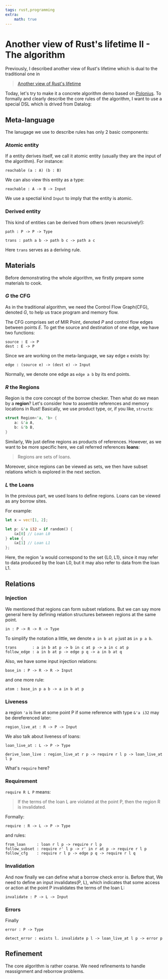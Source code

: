 ```yaml
---
tags: rust,programming
extra:
    math: true
---
```

# Another view of Rust's lifetime II - The algorithm

Previously, I described another view of Rust's lifetime which is dual to the traditional one in
> [Another view of Rust's lifetime](another-view-of-Rusts-lifetime.md)

Today, let's try to make it a concrete algorithm demo based on [Polonius](https://rust-lang.github.io/polonius/).
To formally and clearly describe the core rules of the algorithm, I want to use a special DSL which is drived from Datalog:


## Meta-language
The lanugage we use to describe rules has only 2 basic components:

### Atomic entity
If a entity derives itself, we call it atomic entity (usually they are the input of the algorithm). For instance:
```
reachable (a : A) (b : B)
```
We can also view this entity as a type:
```
reachable : A -> B -> Input
```
We use a spectial kind `Input` to imply that the entity is atomic.

### Derived entity
This kind of entities can be derived from others (even recursively!):
```
path : P -> P -> Type

trans : path a b -> path b c -> path a c
```
Here `trans` serves as a deriving rule.


## Materials
Before demonstrating the whole algorithm, we firstly prepare some materials to cook.

### $G$ the CFG
As in the traditional algorithm, we need the Control Flow Graph(CFG), denoted $G$, to help us trace program and memory flow.

The CFG comprises set of MIR Point, denoted $P$ and control flow edges between points $E$.
To get the source and destination of one edge, we have two functions:
```
source : E -> P
dest : E -> P
```
Since we are working on the meta-language, we say edge `e` exists by:
```
edge : (source e) -> (dest e) -> Input
```
Normally, we denote one edge as `edge a b` by its end points.

### $R$ the Regions
Region is the core concept of the borrow checker.
Then what do we mean by a **region**?
Let's consider how to assemble references and memory locations in Rust!
Basically, we use product type, or, if you like, `struct`s:
```rust
struct Region<'a, 'b> {
    a: &'a A,
    b: &'b B,
}
```
Similarly, We just define regions as products of references. 
However, as we want to be more specific here, we call referred references **loans**:

> Regions are sets of loans.

Moreover, since regions can be viewed as sets, we then have subset relations which is explored in the next section.

### $L$ the Loans
In the previous part, we used loans to define regions.
Loans can be viewed as any borrow sites.

For example:
```rust
let x = vec![1, 2];

let p: &'a i32 = if random() {
    &x[0] // Loan L0
} else {
    &x[1] // Loan L1
};
```
Here, the region 'a would correspond to the set {L0, L1}, since it may refer to data produced by the loan L0, but it may also refer to data from the loan L1.


## Relations

### Injection
We mentioned that regions can form subset relations.
But we can say more general here by defining relation structures between regions at the same point.

```
in : P -> R -> R -> Type
```
To simplify the notation a little, we denote `a in b at p` just as `in p a b`.

```
trans       : a in b at p -> b in c at p -> a in c at p
follow_edge : a in b at p -> edge p q -> a in b at q
```

Also, we have some input injection relations:
```
base_in : P -> R -> R -> Input
```

and one more rule:
```
atom : base_in p a b -> a in b at p
```


### Liveness
a region `'a` is live at some point P if some reference with type `&'a i32` may be dereferenced later:
```
region_live_at : R -> P -> Input
```

We also talk about liveness of loans:
```
loan_live_at : L -> P -> Type

derive_loan_live : region_live_at r p -> require r l p -> loan_live_at l p
```
What's `require` here?


### Requirement
`require R L P` means:

> If the terms of the loan L are violated at the point P, then the region R is invalidated.

Formally:
```
require : R -> L -> P -> Type
```

and rules:
```
from_loan     : loan r l p -> require r l p
follow_subset : require r' l p -> r' in r at p -> require r l p
follow_cfg    : require r l p -> edge p q -> require r l q
```

### Invalidation
And now finally we can define what a borrow check error is. 
Before that, We need to define an input invalidates(P, L), 
which indicates that some access or action at the point P invalidates the terms of the loan L:

```
invalidate : P -> L -> Input
```

### Errors
Finally

```
error : P -> Type

detect_error : exists l. invalidate p l -> loan_live_at l p -> error p 
```

## Refinement
The core algorithm is rather coarse.
We need refinements to handle reassignment and reborrow problems.